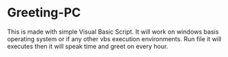# Greeting-PC
This is made with simple Visual Basic Script.  It will work on windows basis operating system or if any other vbs execution environments.  Run file it will executes then it will speak time and greet on every hour.
